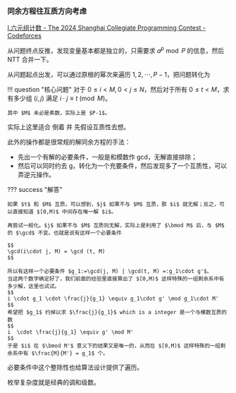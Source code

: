 
### 同余方程往互质方向考虑

[I.六元组计数 - The 2024 Shanghai Collegiate Programming Contest - Codeforces](https://codeforces.com/gym/105229/attachments)

从问题终点反推，发现变量基本都是独立的，只需要求 $a^{p}\bmod P$ 的信息，然后 NTT 合并一下。

从问题起点出发，可以通过原根的幂次来遍历 $1,2,\cdots, P-1$，把问题转化为

!!! question "核心问题"
    对于 $0\le i<M, 0<j\le N$，然后对于所有 $0\le t<M$，求有多少组 $(i,j)$ 满足 $i\cdot j \equiv t \pmod M$。

    其中 $M$ 未必是素数，实际上是 $P-1$。

实际上这里适合 倒着 并 先假设互质性去想。

此外的操作都是很常规的解同余方程的手法：

- 先出一个有解的必要条件，一般是和模数作 gcd，无解直接排除；
- 然后可以同时约去 g，转化为一个充要条件，然后发现多了一个互质性，可以弄逆元操作。

??? success "解答"

    如果 $t$ 和 $M$ 互质，可以想到，$j$ 如果不与 $M$ 互质，那 $i$ 就无解；反之，可以直接知道 $[0,M)$ 中间存在唯一解 $i$。

    再尝试一般化。$j$ 如果不与 $M$ 互质则无解，实际上是利用了 $\bmod M$ 后，与 $M$ 的 $\gcd$ 不变。也就是说有这样一个必要条件

    $$
    \gcd(i\cdot j, M) = \gcd (t, M) 
    $$

    所以有这样一个必要条件 $g_1:=\gcd(j, M) | \gcd(t, M) =:g_1\cdot g'$。
    当这两个数字确定好了，我们前面的经验里直接算出了 $[0,M)$ 这样特殊的一组剩余系中有多少解，这里也试试。
    $$
    i \cdot g_1 \cdot \frac{j}{g_1} \equiv g_1\cdot g' \mod g_1\cdot M'
    $$
    希望把 $g_1$ 约掉以求 $\frac{j}{g_1}$ which is a integer 是一个与模数互质的数
    $$
    i  \cdot \frac{j}{g_1} \equiv g' \mod M'
    $$
    于是 $i$ 在 $\bmod M'$ 意义下的结果又是唯一的，从而在 $[0,M)$ 这样特殊的一组剩余系中有 $\frac{M}{M'} = g_1$ 个。

必要条件中这个整除性也给算法设计提供了遍历。

枚举复杂度就是经典的调和级数。

